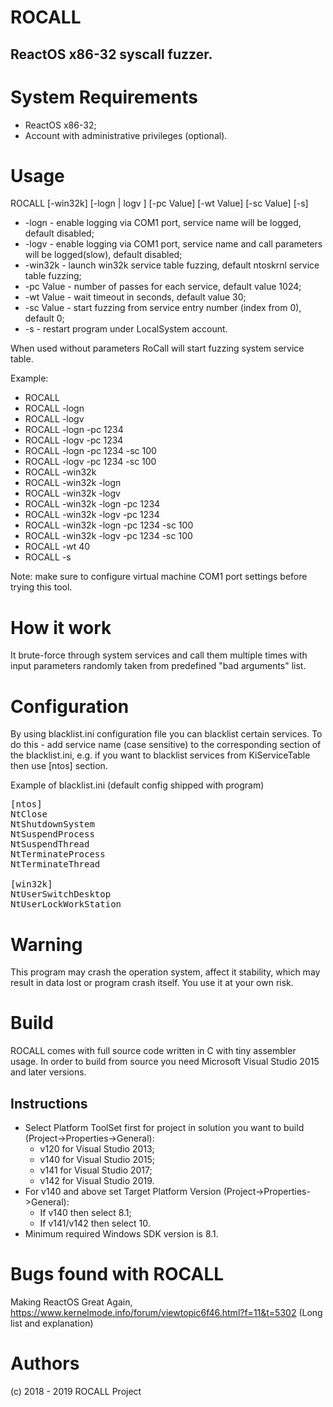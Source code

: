 
# ROCALL
## ReactOS x86-32 syscall fuzzer.

# System Requirements

+ ReactOS x86-32;
+ Account with administrative privileges (optional).

# Usage
ROCALL [-win32k] [-logn | logv ] [-pc Value] [-wt Value] [-sc Value] [-s]
* -logn     - enable logging via COM1 port, service name will be logged, default disabled;
* -logv     - enable logging via COM1 port, service name and call parameters will be logged(slow), default disabled;
* -win32k   - launch win32k service table fuzzing, default ntoskrnl service table fuzzing;
* -pc Value - number of passes for each service, default value 1024;
* -wt Value - wait timeout in seconds, default value 30;
* -sc Value - start fuzzing from service entry number (index from 0), default 0;
* -s        - restart program under LocalSystem account.

When used without parameters RoCall will start fuzzing system service table.

Example: 
+ ROCALL
+ ROCALL -logn
+ ROCALL -logv
+ ROCALL -logn -pc 1234
+ ROCALL -logv -pc 1234
+ ROCALL -logn -pc 1234 -sc 100
+ ROCALL -logv -pc 1234 -sc 100
+ ROCALL -win32k
+ ROCALL -win32k -logn
+ ROCALL -win32k -logv
+ ROCALL -win32k -logn -pc 1234
+ ROCALL -win32k -logv -pc 1234
+ ROCALL -win32k -logn -pc 1234 -sc 100
+ ROCALL -win32k -logv -pc 1234 -sc 100
+ ROCALL -wt 40
+ ROCALL -s


Note: make sure to configure virtual machine COM1 port settings before trying this tool.

# How it work

It brute-force through system services and call them multiple times with input parameters randomly taken from predefined "bad arguments" list.


# Configuration

By using blacklist.ini configuration file you can blacklist certain services. To do this - add service name (case sensitive) to the corresponding section of the blacklist.ini, e.g. if you want to blacklist services from KiServiceTable then use [ntos] section.

Example of blacklist.ini (default config shipped with program)

<pre>[ntos]
NtClose
NtShutdownSystem
NtSuspendProcess
NtSuspendThread
NtTerminateProcess
NtTerminateThread

[win32k]
NtUserSwitchDesktop
NtUserLockWorkStation
</pre>

# Warning

This program may crash the operation system, affect it stability, which may result in data lost or program crash itself. You use it at your own risk.

# Build

ROCALL comes with full source code written in C with tiny assembler usage.
In order to build from source you need Microsoft Visual Studio 2015 and later versions.

## Instructions

* Select Platform ToolSet first for project in solution you want to build (Project->Properties->General): 
  * v120 for Visual Studio 2013;
  * v140 for Visual Studio 2015; 
  * v141 for Visual Studio 2017;
  * v142 for Visual Studio 2019.
* For v140 and above set Target Platform Version (Project->Properties->General):
  * If v140 then select 8.1;
  * If v141/v142 then select 10. 
* Minimum required Windows SDK version is 8.1.

# Bugs found with ROCALL

Making ReactOS Great Again, https://www.kernelmode.info/forum/viewtopic6f46.html?f=11&t=5302 (Long list and explanation)

# Authors

(c) 2018 - 2019 ROCALL Project
